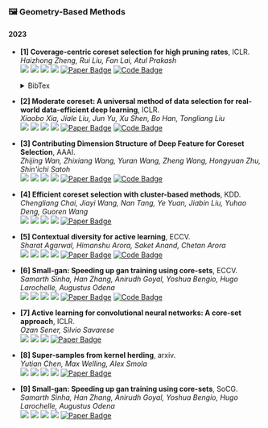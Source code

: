 ### 🖼️ Geometry-Based Methods

#### 2023
- **[1] Coverage-centric coreset selection for high pruning rates**, ICLR.  
*Haizhong Zheng, Rui Liu, Fan Lai, Atul Prakash*  
![](https://img.shields.io/badge/CCS-blue) ![](https://img.shields.io/badge/Image_Classification-green)  ![](https://img.shields.io/badge/Geometry-red) ![](https://img.shields.io/badge/Dataset_Pruning-orange)
<a href="https://fanlai.me/assets/papers/coreset-iclr23.pdf"><img src="https://img.shields.io/badge/arXiv-Paper-%23D2691E?logo=arxiv" alt="Paper Badge"></a>
<a href="https://github.com/haizhongzheng/Coverage-centric-coreset-selection"><img src="https://img.shields.io/badge/GitHub-Code-brightgreen?logo=github" alt="Code Badge"></a>
    <details> <summary>BibTex</summary>

    ```bibtex
    @article{zheng2022coverage,
    title={Coverage-centric coreset selection for high pruning rates},
    author={Zheng, Haizhong and Liu, Rui and Lai, Fan and Prakash, Atul},
    journal={arXiv preprint arXiv:2210.15809},
    year={2022}
    }
    ```

    </details> 


- **[2]  Moderate coreset: A universal method of data selection for real-world data-efficient deep learning**, ICLR.  
*Xiaobo Xia, Jiale Liu, Jun Yu, Xu Shen, Bo Han, Tongliang Liu*  
![](https://img.shields.io/badge/ModerateDS-blue) ![](https://img.shields.io/badge/Image_Classification-green)  ![](https://img.shields.io/badge/Geometry-red) ![](https://img.shields.io/badge/Dataset_Pruning-orange)
<a href="https://openreview.net/pdf?id=7D5EECbOaf9"><img src="https://img.shields.io/badge/arXiv-Paper-%23D2691E?logo=arxiv" alt="Paper Badge"></a>
<a href="https://github.com/tmllab/2023_ICLR_Moderate-DS"><img src="https://img.shields.io/badge/GitHub-Code-brightgreen?logo=github" alt="Code Badge"></a>

- **[3]  Contributing Dimension Structure of Deep Feature for Coreset Selection**, AAAI.  
*Zhijing Wan, Zhixiang Wang, Yuran Wang, Zheng Wang, Hongyuan Zhu, Shin'ichi Satoh*  
![](https://img.shields.io/badge/CDS-blue) ![](https://img.shields.io/badge/Image_Classification-green)  ![](https://img.shields.io/badge/Geometry-red) ![](https://img.shields.io/badge/Dataset_Pruning-orange)
<a href="https://arxiv.org/pdf/2401.16193"><img src="https://img.shields.io/badge/arXiv-Paper-%23D2691E?logo=arxiv" alt="Paper Badge"></a>
<a href="https://github.com/ZhijingWan/contributing-dimension-structure"><img src="https://img.shields.io/badge/GitHub-Code-brightgreen?logo=github" alt="Code Badge"></a>

- **[4] Efficient coreset selection with cluster-based methods**, KDD.  
*Chengliang Chai, Jiayi Wang, Nan Tang, Ye Yuan, Jiabin Liu, Yuhao Deng, Guoren Wang*  
![](https://img.shields.io/badge/FastCore-blue) ![](https://img.shields.io/badge/Image_Classification-green)  ![](https://img.shields.io/badge/Geometry-red) ![](https://img.shields.io/badge/Dataset_Pruning-orange)
<a href="https://dl.acm.org/doi/pdf/10.1145/3580305.3599326"><img src="https://img.shields.io/badge/arXiv-Paper-%23D2691E?logo=arxiv" alt="Paper Badge"></a>

- **[5] Contextual diversity for active learning**, ECCV.  
*Sharat Agarwal, Himanshu Arora, Saket Anand, Chetan Arora*  
![](https://img.shields.io/badge/CDAL-blue) ![](https://img.shields.io/badge/Image_Classification-green)  ![](https://img.shields.io/badge/Geometry-red) ![](https://img.shields.io/badge/Dataset_Pruning-orange)
<a href="https://faculty.iiitd.ac.in/~anands/files/papers/Agarwal+_ECCV2020_ContextualDiversityForActiveLearning.pdf"><img src="https://img.shields.io/badge/arXiv-Paper-%23D2691E?logo=arxiv" alt="Paper Badge"></a>
<a href="https://github.com/sharat29ag/CDAL"><img src="https://img.shields.io/badge/GitHub-Code-brightgreen?logo=github" alt="Code Badge"></a>

- **[6] Small-gan: Speeding up gan training using core-sets**, ECCV.  
*Samarth Sinha, Han Zhang, Anirudh Goyal, Yoshua Bengio, Hugo Larochelle, Augustus Odena*  
![](https://img.shields.io/badge/SmallGAN-blue) ![](https://img.shields.io/badge/Image_Synthesis-green)  ![](https://img.shields.io/badge/Geometry-red) ![](https://img.shields.io/badge/Dataset_Pruning-orange)
<a href="https://proceedings.mlr.press/v119/sinha20b/sinha20b.pdf"><img src="https://img.shields.io/badge/arXiv-Paper-%23D2691E?logo=arxiv" alt="Paper Badge"></a>
<a href="https://github.com/sharat29ag/CDAL"><img src="https://img.shields.io/badge/GitHub-Code-brightgreen?logo=github" alt="Code Badge"></a>

- **[7] Active learning for convolutional neural networks: A core-set approach**, ICLR.  
*Ozan Sener, Silvio Savarese*  
 ![](https://img.shields.io/badge/Image_Classification-green)  ![](https://img.shields.io/badge/Geometry-red) ![](https://img.shields.io/badge/Dataset_Pruning-orange)
<a href="https://openreview.net/pdf?id=H1aIuk-RW"><img src="https://img.shields.io/badge/arXiv-Paper-%23D2691E?logo=arxiv" alt="Paper Badge"></a>   

- **[8] Super-samples from kernel herding**, arxiv.  
*Yutian Chen, Max Welling, Alex Smola*  
![](https://img.shields.io/badge/KeralHerding-blue) ![](https://img.shields.io/badge/Data_Synthesis-green)  ![](https://img.shields.io/badge/Geometry-red) ![](https://img.shields.io/badge/Dataset_Pruning-orange)
<a href="https://arxiv.org/pdf/1203.3472"><img src="https://img.shields.io/badge/arXiv-Paper-%23D2691E?logo=arxiv" alt="Paper Badge"></a>

- **[9] Small-gan: Speeding up gan training using core-sets**, SoCG.  
*Samarth Sinha, Han Zhang, Anirudh Goyal, Yoshua Bengio, Hugo Larochelle, Augustus Odena*  
![](https://img.shields.io/badge/Cluster-blue) ![](https://img.shields.io/badge/Image_Synthesis-green)  ![](https://img.shields.io/badge/Geometry-red) ![](https://img.shields.io/badge/Dataset_Pruning-orange)
<a href="https://link.springer.com/content/pdf/10.1007/s00454-006-1271-x.pdf"><img src="https://img.shields.io/badge/arXiv-Paper-%23D2691E?logo=arxiv" alt="Paper Badge"></a>

